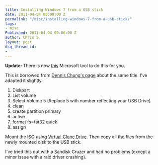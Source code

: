 ```yaml
---
title: Installing Windows 7 from a USB stick
date: 2011-04-04 00:00:00 Z
permalink: "/misc/installing-windows-7-from-a-usb-stick/"
tags:
- misc
Published: 2011-04-04 00:00:00 Z
author: Chris S
layout: post
dsq_thread_id:
- 
---
```


**Update:** There is now [this][1] Microsoft tool to do this for you.

This is borrowed from [Dennis Chung's page][2] about the same title. I've adapted it slightly.

<!--more-->

  1. Diskpart
  2. List volume
  3. Select Volume 5 (Replace 5 with number reflecting your USB Drive)
  4. clean
  5. create partition primary
  6. active
  7. format fs=fat32 quick
  8. assign

Mount the ISO using [Virtual Clone Drive][3]. Then copy all the files from the newly mounted disk to the USB stick.

I've tried this out with a Sandisk Cruzer and had no problems (except a minor issue with a raid driver crashing).

 [1]: http://www.microsoftstore.com/store/msusa/html/pbPage.Help_Win7_usbdvd_dwnTool
 [2]: http://edge.technet.com/Media/Installing-Win7-using-a-USB-Stick/
 [3]: http://www.slysoft.com/en/virtual-clonedrive.html
